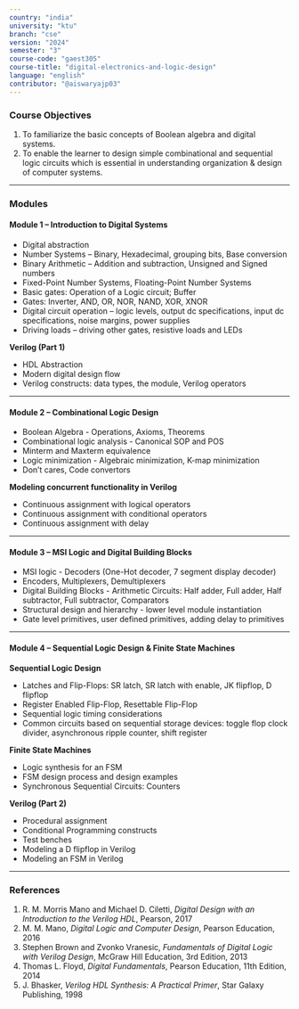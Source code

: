 ```yaml
---
country: "india"
university: "ktu"
branch: "cse"
version: "2024"
semester: "3"
course-code: "gaest305"
course-title: "digital-electronics-and-logic-design"
language: "english"
contributor: "@aiswaryajp03"
---
```



### Course Objectives

1. To familiarize the basic concepts of Boolean algebra and digital systems.  
2. To enable the learner to design simple combinational and sequential logic circuits which is essential in understanding organization & design of computer systems.

---

### Modules

#### Module 1 – Introduction to Digital Systems
- Digital abstraction  
- Number Systems – Binary, Hexadecimal, grouping bits, Base conversion  
- Binary Arithmetic – Addition and subtraction, Unsigned and Signed numbers  
- Fixed-Point Number Systems, Floating-Point Number Systems  
- Basic gates: Operation of a Logic circuit; Buffer  
- Gates: Inverter, AND, OR, NOR, NAND, XOR, XNOR  
- Digital circuit operation – logic levels, output dc specifications, input dc specifications, noise margins, power supplies  
- Driving loads – driving other gates, resistive loads and LEDs  

**Verilog (Part 1)**  
- HDL Abstraction  
- Modern digital design flow  
- Verilog constructs: data types, the module, Verilog operators  



---

#### Module 2 – Combinational Logic Design
- Boolean Algebra - Operations, Axioms, Theorems  
- Combinational logic analysis - Canonical SOP and POS  
- Minterm and Maxterm equivalence  
- Logic minimization - Algebraic minimization, K-map minimization  
- Don’t cares, Code convertors  

**Modeling concurrent functionality in Verilog**  
- Continuous assignment with logical operators  
- Continuous assignment with conditional operators  
- Continuous assignment with delay  

---

#### Module 3 – MSI Logic and Digital Building Blocks
- MSI logic - Decoders (One-Hot decoder, 7 segment display decoder)  
- Encoders, Multiplexers, Demultiplexers  
- Digital Building Blocks - Arithmetic Circuits: Half adder, Full adder, Half subtractor, Full subtractor, Comparators  
- Structural design and hierarchy - lower level module instantiation  
- Gate level primitives, user defined primitives, adding delay to primitives  

---

#### Module 4 – Sequential Logic Design & Finite State Machines
**Sequential Logic Design**  
- Latches and Flip-Flops: SR latch, SR latch with enable, JK flipflop, D flipflop  
- Register Enabled Flip-Flop, Resettable Flip-Flop  
- Sequential logic timing considerations  
- Common circuits based on sequential storage devices: toggle flop clock divider, asynchronous ripple counter, shift register  

**Finite State Machines**  
- Logic synthesis for an FSM  
- FSM design process and design examples  
- Synchronous Sequential Circuits: Counters  

**Verilog (Part 2)**  
- Procedural assignment  
- Conditional Programming constructs  
- Test benches  
- Modeling a D flipflop in Verilog  
- Modeling an FSM in Verilog  


---

### References

1. R. M. Morris Mano and Michael D. Ciletti, *Digital Design with an Introduction to the Verilog HDL*, Pearson, 2017  
2. M. M. Mano, *Digital Logic and Computer Design*, Pearson Education, 2016  
3. Stephen Brown and Zvonko Vranesic, *Fundamentals of Digital Logic with Verilog Design*, McGraw Hill Education, 3rd Edition, 2013  
4. Thomas L. Floyd, *Digital Fundamentals*, Pearson Education, 11th Edition, 2014  
5. J. Bhasker, *Verilog HDL Synthesis: A Practical Primer*, Star Galaxy Publishing, 1998
